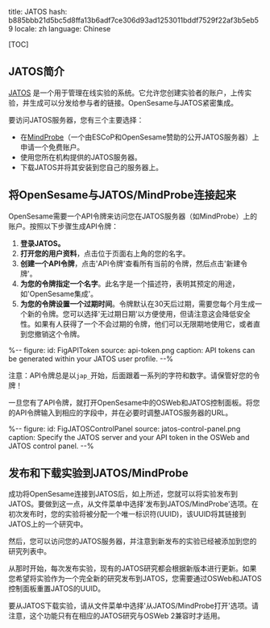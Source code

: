 title: JATOS
hash: b885bbb21d5bc5d8ffa13b6adf7ce306d93ad1253011bddf7529f22af3b5eb59
locale: zh
language: Chinese

[TOC]

## JATOS简介

[JATOS](https://www.jatos.org/) 是一个用于管理在线实验的系统。它允许您创建实验者的账户，上传实验，并生成可以分发给参与者的链接。OpenSesame与JATOS紧密集成。

要访问JATOS服务器，您有三个主要选择：

- 在[MindProbe](https://mindprobe.eu/)（一个由ESCoP和OpenSesame赞助的公开JATOS服务器）上申请一个免费账户。
- 使用您所在机构提供的JATOS服务器。
- 下载JATOS并将其安装到您自己的服务器上。

## 将OpenSesame与JATOS/MindProbe连接起来

OpenSesame需要一个API令牌来访问您在JATOS服务器（如MindProbe）上的账户。按照以下步骤生成API令牌：

1. **登录JATOS。**
2. **打开您的用户资料**，点击位于页面右上角的您的名字。
3. **创建一个API令牌**，点击'API令牌'查看所有当前的令牌，然后点击'新建令牌'。
4. **为您的令牌指定一个名字**。此名字是一个描述符，表明其预定的用途，如'OpenSesame集成'。
5. **为您的令牌设置一个过期时间**。令牌默认在30天后过期，需要您每个月生成一个新的令牌。您可以选择'无过期日期'以方便使用，但请注意这会降低安全性。如果有人获得了一个不会过期的令牌，他们可以无限期地使用它，或者直到您撤销这个令牌。

%--
figure:
 id: FigAPIToken
 source: api-token.png
 caption: API tokens can be generated within your JATOS user profile.
--%

注意：API令牌总是以`jap_`开始，后面跟着一系列的字符和数字。请保管好您的令牌！

一旦您有了API令牌，就打开OpenSesame中的OSWeb和JATOS控制面板。将您的API令牌输入到相应的字段中，并在必要时调整JATOS服务器的URL。

%--
figure:
 id: FigJATOSControlPanel
 source: jatos-control-panel.png
 caption: Specify the JATOS server and your API token in the OSWeb and JATOS control panel.
--%



## 发布和下载实验到JATOS/MindProbe

成功将OpenSesame连接到JATOS后，如上所述，您就可以将实验发布到JATOS。要做到这一点，从文件菜单中选择'发布到JATOS/MindProbe'选项。在初次发布时，您的实验将被分配一个唯一标识符(UUID)，该UUID将其链接到JATOS上的一个研究中。

然后，您可以访问您的JATOS服务器，并注意到新发布的实验已经被添加到您的研究列表中。

从那时开始，每次发布实验，现有的JATOS研究都会根据新版本进行更新。如果您希望将实验作为一个完全新的研究发布到JATOS，您需要通过OSWeb和JATOS控制面板重置JATOS的UUID。

要从JATOS下载实验，请从文件菜单中选择'从JATOS/MindProbe打开'选项。请注意，这个功能只有在相应的JATOS研究与OSWeb 2兼容时才适用。